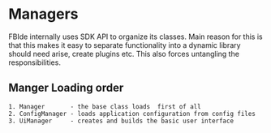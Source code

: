 Managers
========

FBIde internally uses SDK API to organize its classes. Main reason for this
is that this makes it easy to separate functionality into a dynamic library
should need arise, create plugins etc. This also forces untangling the 
responsibilities.

Manger Loading order
--------------------

    1. Manager       - the base class loads  first of all
    2. ConfigManager - loads application configuration from config files
    3. UiManager     - creates and builds the basic user interface